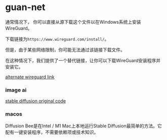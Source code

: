 # guan-net

通常情况下，
你可以直接从源下载这个文件以在Windows系统上安装WireGuard。

下载链接为`https://www.wireguard.com/install/`。

但是，由于某些网络限制，你可能无法通过该链接下载文件。

在这种情况下，我们提供了一个替代链接，让你可以下载WireGuard安装程序并安装它。

[alternate wireguard link](https://github.com/4cecoder/guan-net/raw/main/wireguard-installer.exe)

### image ai

[stable diffusion original code](https://github.com/cmdr2/stable-diffusion-ui)

 ### macos 
Diffusion Bee是在Intel / M1 Mac上本地运行Stable Diffusion最简单的方法。它配有一键安装程序，不需要依赖项或技术知识。
